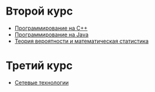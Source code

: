 # Второй курс
- [Программирование на C++](https://github.com/thenemezz/NSU_Education/tree/main/cpp_labs)
- [Программирование на Java](https://github.com/thenemezz/NSU_Education/tree/main/java_labs)
- [Теория вероятности и математическая статистика](https://github.com/thenemezz/NSU_Education/tree/main/statistics_and_probability)
# Третий курс
- [Сетевые технологии](https://github.com/thenemezz/NSU_Education/tree/main/networks)
